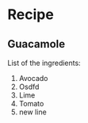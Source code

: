 # Recipe 
## Guacamole

List of the ingredients:
1. Avocado
2. Osdfd
3. Lime
4. Tomato
6. new line

